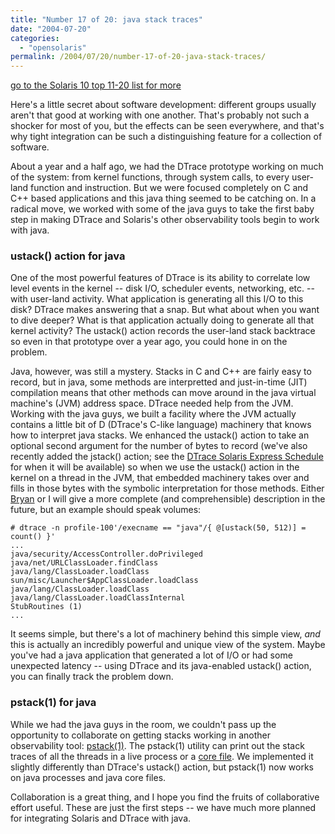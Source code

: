 ```yaml
---
title: "Number 17 of 20: java stack traces"
date: "2004-07-20"
categories:
  - "opensolaris"
permalink: /2004/07/20/number-17-of-20-java-stack-traces/
---
```


[go to the Solaris 10 top 11-20 list for more](http://dtrace.org/blogs/ahl/the_solaris_10_top_11)

Here's a little secret about software development: different groups usually aren't that good at working with one another. That's probably not such a shocker for most of you, but the effects can be seen everywhere, and that's why tight integration can be such a distinguishing feature for a collection of software.

About a year and a half ago, we had the DTrace prototype working on much of the system: from kernel functions, through system calls, to every user-land function and instruction. But we were focused completely on C and C++ based applications and this java thing seemed to be catching on. In a radical move, we worked with some of the java guys to take the first baby step in making DTrace and Solaris's other observability tools begin to work with java.

### ustack() action for java

One of the most powerful features of DTrace is its ability to correlate low level events in the kernel -- disk I/O, scheduler events, networking, etc. -- with user-land activity. What application is generating all this I/O to this disk? DTrace makes answering that a snap. But what about when you want to dive deeper? What is that application actually doing to generate all that kernel activity? The ustack() action records the user-land stack backtrace so even in that prototype over a year ago, you could hone in on the problem.

Java, however, was still a mystery. Stacks in C and C++ are fairly easy to record, but in java, some methods are interpretted and just-in-time (JIT) compilation means that other methods can move around in the java virtual machine's (JVM) address space. DTrace needed help from the JVM. Working with the java guys, we built a facility where the JVM actually contains a little bit of D (DTrace's C-like language) machinery that knows how to interpret java stacks. We enhanced the ustack() action to take an optional second argument for the number of bytes to record (we've also recently added the jstack() action; see the [DTrace Solaris Express Schedule](http://blogs.sun.com/roller/page/ahl/dtracesched) for when it will be available) so when we use the ustack() action in the kernel on a thread in the JVM, that embedded machinery takes over and fills in those bytes with the symbolic interpretation for those methods. Either [Bryan](http://blogs.sun.com/bmc) or I will give a more complete (and comprehensible) description in the future, but an example should speak volumes:

```
# dtrace -n profile-100'/execname == "java"/{ @[ustack(50, 512)] = count() }'
...
java/security/AccessController.doPrivileged
java/net/URLClassLoader.findClass
java/lang/ClassLoader.loadClass
sun/misc/Launcher$AppClassLoader.loadClass
java/lang/ClassLoader.loadClass
java/lang/ClassLoader.loadClassInternal
StubRoutines (1)
...

```

It seems simple, but there's a lot of machinery behind this simple view, _and_ this is actually an incredibly powerful and unique view of the system. Maybe you've had a java application that generated a lot of I/O or had some unexpected latency -- using DTrace and its java-enabled ustack() action, you can finally track the problem down.

### pstack(1) for java

While we had the java guys in the room, we couldn't pass up the opportunity to collaborate on getting stacks working in another observability tool: [pstack(1)](http://docs.sun.com/db/doc/817-0689/6mgfkpd1d?a=view). The pstack(1) utility can print out the stack traces of all the threads in a live process or a [core file](http://dtrace.org/blogs/ahl/number_13_of_20_core). We implemented it slightly differently than DTrace's ustack() action, but pstack(1) now works on java processes and java core files.

Collaboration is a great thing, and I hope you find the fruits of collaborative effort useful. These are just the first steps -- we have much more planned for integrating Solaris and DTrace with java.
